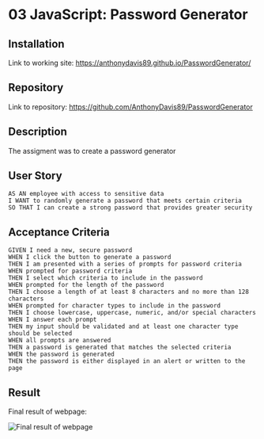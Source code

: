 # 03 JavaScript: Password Generator

## Installation

Link to working site:
<https://anthonydavis89.github.io/PasswordGenerator/>

## Repository

Link to repository:
<https://github.com/AnthonyDavis89/PasswordGenerator>

## Description

The assigment was to create a password generator

## User Story

```
AS AN employee with access to sensitive data
I WANT to randomly generate a password that meets certain criteria
SO THAT I can create a strong password that provides greater security
```

## Acceptance Criteria

```
GIVEN I need a new, secure password
WHEN I click the button to generate a password
THEN I am presented with a series of prompts for password criteria
WHEN prompted for password criteria
THEN I select which criteria to include in the password
WHEN prompted for the length of the password
THEN I choose a length of at least 8 characters and no more than 128 characters
WHEN prompted for character types to include in the password
THEN I choose lowercase, uppercase, numeric, and/or special characters
WHEN I answer each prompt
THEN my input should be validated and at least one character type should be selected
WHEN all prompts are answered
THEN a password is generated that matches the selected criteria
WHEN the password is generated
THEN the password is either displayed in an alert or written to the page
```

## Result

Final result of webpage:

![Final result of webpage](/Users/Anthonydavis/gt-bootcamp/homework/week-03/Assets/PasswordGenerator.png)
